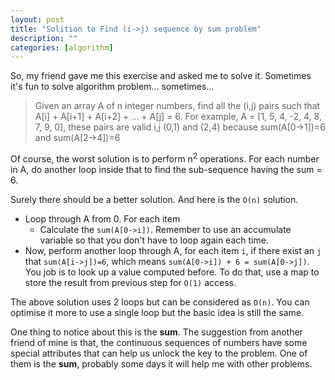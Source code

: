 ```yaml
---
layout: post
title: "Solition to Find (i->j) sequence by sum problem"
description: ""
categories: [algorithm]
---
```


So, my friend gave me this exercise and asked me to solve it. Sometimes it's fun to solve algorithm problem... sometimes...

> Given an array A of n integer numbers, find all the (i,j) pairs such that A[i] + A[i+1] + A[i+2] + ... + A[j] = 6. For example, A = [1, 5, 4, -2, 4, 8, 7, 9, 0], these pairs are valid i,j (0,1) and (2,4) because sum(A[0->1])=6 and sum(A[2->4])=6

Of course, the worst solution is to perform n<sup>2</sup> operations. For each number in A, do another loop inside that to find the sub-sequence having the sum = 6.

Surely there should be a better solution. And here is the `O(n)` solution.

<!-- more -->

- Loop through A from 0. For each item
  - Calculate the `sum(A[0->i])`. Remember to use an accumulate variable so that you don't have to loop again each time.
- Now, perform another loop through A, for each item `i`, if there exist an `j` that `sum(A[i->j])=6`, which means `sum(A[0->i]) + 6 = sum(A[0->j])`. You job is to look up a value computed before. To do that, use a map to store the result from previous step for `O(1)` access.

The above solution uses 2 loops but can be considered as `O(n)`. You can optimise it more to use a single loop but the basic idea is still the same.

One thing to notice about this is the **sum**. The suggestion from another friend of mine is that, the continuous sequences of numbers have some special attributes that can help us unlock the key to the problem. One of them is the **sum**, probably some days it will help me with other problems.